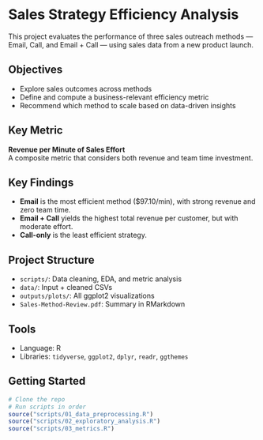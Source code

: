 # Sales Strategy Efficiency Analysis

This project evaluates the performance of three sales outreach methods — Email, Call, and Email + Call — using sales data from a new product launch.

## Objectives

- Explore sales outcomes across methods
- Define and compute a business-relevant efficiency metric
- Recommend which method to scale based on data-driven insights

## Key Metric

**Revenue per Minute of Sales Effort**  
A composite metric that considers both revenue and team time investment.

## Key Findings

- **Email** is the most efficient method ($97.10/min), with strong revenue and zero team time.
- **Email + Call** yields the highest total revenue per customer, but with moderate effort.
- **Call-only** is the least efficient strategy.

## Project Structure

- `scripts/`: Data cleaning, EDA, and metric analysis
- `data/`: Input + cleaned CSVs
- `outputs/plots/`: All ggplot2 visualizations
- `Sales-Method-Review.pdf`:  Summary in RMarkdown

## Tools

- Language: R
- Libraries: `tidyverse`, `ggplot2`, `dplyr`, `readr`, `ggthemes`

## Getting Started

```r
# Clone the repo
# Run scripts in order
source("scripts/01_data_preprocessing.R")
source("scripts/02_exploratory_analysis.R")
source("scripts/03_metrics.R")
```